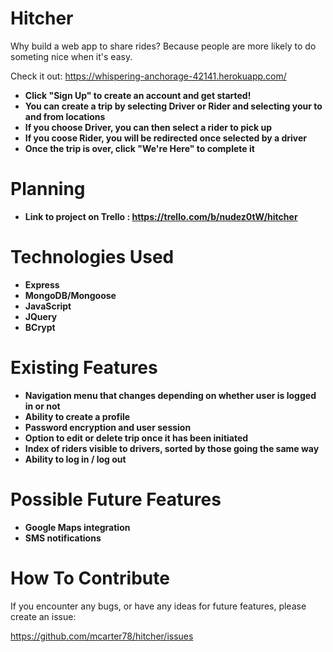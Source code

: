 # Hitcher

Why build a web app to share rides? 
Because people are more likely to do someting nice when it's easy.

Check it out: https://whispering-anchorage-42141.herokuapp.com/

* **Click "Sign Up" to create an account and get started!**
* **You can create a trip by selecting Driver or Rider and selecting your to and from locations**
* **If you choose Driver, you can then select a rider to pick up**
* **If you coose Rider, you will be redirected once selected by a driver**
* **Once the trip is over, click "We're Here" to complete it**


# Planning

* **Link to project on Trello : https://trello.com/b/nudez0tW/hitcher**


# Technologies Used

* **Express**
* **MongoDB/Mongoose**
* **JavaScript**
* **JQuery**
* **BCrypt**


# Existing Features

* **Navigation menu that changes depending on whether user is logged in or not**
* **Ability to create a profile**
* **Password encryption and user session**
* **Option to edit or delete trip once it has been initiated**
* **Index of riders visible to drivers, sorted by those going the same way**
* **Ability to log in / log out**

# Possible Future Features

* **Google Maps integration**
* **SMS notifications**

# How To Contribute

If you encounter any bugs, or have any ideas for future features, please create an issue:

https://github.com/mcarter78/hitcher/issues
